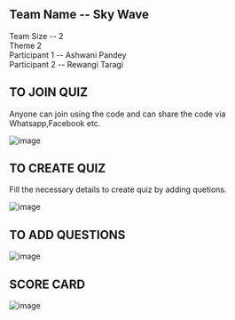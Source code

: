 ## Team Name --  Sky Wave <br>
Team Size -- 2 <br>
Theme 2 <br>
Participant 1 --  Ashwani Pandey <br>
Participant 2 --  Rewangi Taragi <br>

 ## TO JOIN QUIZ <br>
   
   Anyone can join using the code and can share the code via Whatsapp,Facebook etc.
   
 ![image](https://github.com/Akp6528/Theme/blob/main/q10.PNG) <br>
 
 
 ## TO CREATE QUIZ <br>
   
   Fill the necessary details to create quiz by adding quetions.

 ![image](https://github.com/Akp6528/Theme/blob/main/q1.PNG) <br>

 ## TO ADD QUESTIONS <br>
   
 ![image](https://github.com/Akp6528/Theme/blob/main/q13.PNG) <br>
   
 ## SCORE CARD <br>

 ![image](https://github.com/Akp6528/Theme/blob/main/q6.PNG) <br>

